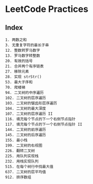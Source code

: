 # LeetCode Practices
## Index
    1. 两数之和
    3. 无重复字符的最长子串
    12. 整数转罗马数字
    13. 罗马数字转整数
    20. 有效的括号
    21. 合并两个有序链表
    27. 移除元素
    28. 实现 strStr()
    53. 最大子序和
    70. 爬楼梯
    94. 二叉树的中序遍历
    102. 二叉树的层序遍历
    103. 二叉树的锯齿形层序遍历
    104. 二叉树的最大深度
    107. 二叉树的层序遍历 II
    116. 填充每个节点的下一个右侧节点指针
    117. 填充每个节点的下一个右侧节点指针 II
    144. 二叉树的前序遍历
    145. 二叉树的后序遍历
    155. 最小栈
    199. 二叉树的右视图
    226. 翻转二叉树
    225. 用队列实现栈
    232. 用栈实现队列
    515. 在每个树行中找最大值
    637. 二叉树的层平均值
    912. 排序数组
